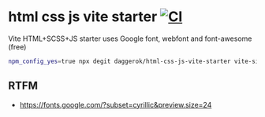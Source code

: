# html css js vite starter [![CI](https://github.com/daggerok/html-css-js-vite-starter/actions/workflows/github-pages.yaml/badge.svg)](https://github.com/daggerok/html-css-js-vite-starter/actions/workflows/github-pages.yaml)
Vite HTML+SCSS+JS starter uses Google font, webfont and font-awesome (free)

```bash
npm_config_yes=true npx degit daggerok/html-css-js-vite-starter vite-site-html-css-js
```

## RTFM

- https://fonts.google.com/?subset=cyrillic&preview.size=24
